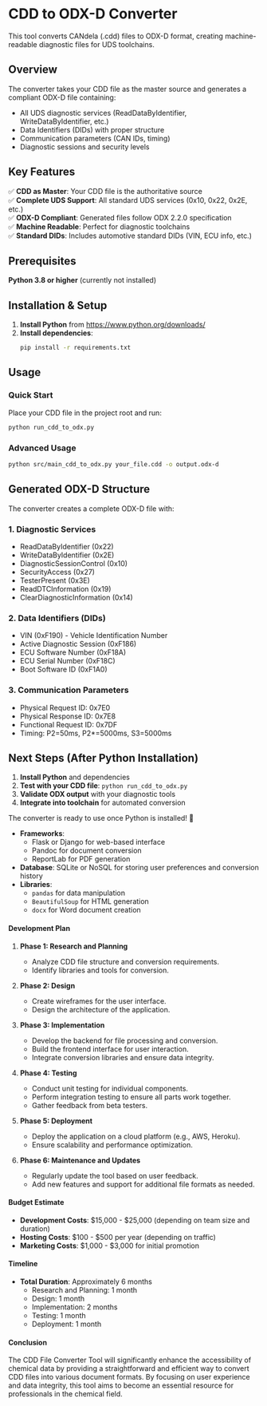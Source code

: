 # CDD to ODX-D Converter

This tool converts CANdela (.cdd) files to ODX-D format, creating machine-readable diagnostic files for UDS toolchains.

## Overview

The converter takes your CDD file as the master source and generates a compliant ODX-D file containing:
- All UDS diagnostic services (ReadDataByIdentifier, WriteDataByIdentifier, etc.)
- Data Identifiers (DIDs) with proper structure
- Communication parameters (CAN IDs, timing)
- Diagnostic sessions and security levels

## Key Features

✅ **CDD as Master**: Your CDD file is the authoritative source  
✅ **Complete UDS Support**: All standard UDS services (0x10, 0x22, 0x2E, etc.)  
✅ **ODX-D Compliant**: Generated files follow ODX 2.2.0 specification  
✅ **Machine Readable**: Perfect for diagnostic toolchains  
✅ **Standard DIDs**: Includes automotive standard DIDs (VIN, ECU info, etc.)  

## Prerequisites

**Python 3.8 or higher** (currently not installed)

## Installation & Setup

1. **Install Python** from https://www.python.org/downloads/
2. **Install dependencies**:
   ```bash
   pip install -r requirements.txt
   ```

## Usage

### Quick Start
Place your CDD file in the project root and run:
```bash
python run_cdd_to_odx.py
```

### Advanced Usage
```bash
python src/main_cdd_to_odx.py your_file.cdd -o output.odx-d
```

## Generated ODX-D Structure

The converter creates a complete ODX-D file with:

### 1. **Diagnostic Services**
- ReadDataByIdentifier (0x22)
- WriteDataByIdentifier (0x2E)  
- DiagnosticSessionControl (0x10)
- SecurityAccess (0x27)
- TesterPresent (0x3E)
- ReadDTCInformation (0x19)
- ClearDiagnosticInformation (0x14)

### 2. **Data Identifiers (DIDs)**
- VIN (0xF190) - Vehicle Identification Number
- Active Diagnostic Session (0xF186)
- ECU Software Number (0xF18A)
- ECU Serial Number (0xF18C)
- Boot Software ID (0xF1A0)

### 3. **Communication Parameters**
- Physical Request ID: 0x7E0
- Physical Response ID: 0x7E8
- Functional Request ID: 0x7DF
- Timing: P2=50ms, P2*=5000ms, S3=5000ms

## Next Steps (After Python Installation)

1. **Install Python** and dependencies
2. **Test with your CDD file**: `python run_cdd_to_odx.py`
3. **Validate ODX output** with your diagnostic tools
4. **Integrate into toolchain** for automated conversion

The converter is ready to use once Python is installed! 🚀
- **Frameworks**: 
  - Flask or Django for web-based interface
  - Pandoc for document conversion
  - ReportLab for PDF generation
- **Database**: SQLite or NoSQL for storing user preferences and conversion history
- **Libraries**: 
  - `pandas` for data manipulation
  - `BeautifulSoup` for HTML generation
  - `docx` for Word document creation

#### Development Plan
1. **Phase 1: Research and Planning**
   - Analyze CDD file structure and conversion requirements.
   - Identify libraries and tools for conversion.

2. **Phase 2: Design**
   - Create wireframes for the user interface.
   - Design the architecture of the application.

3. **Phase 3: Implementation**
   - Develop the backend for file processing and conversion.
   - Build the frontend interface for user interaction.
   - Integrate conversion libraries and ensure data integrity.

4. **Phase 4: Testing**
   - Conduct unit testing for individual components.
   - Perform integration testing to ensure all parts work together.
   - Gather feedback from beta testers.

5. **Phase 5: Deployment**
   - Deploy the application on a cloud platform (e.g., AWS, Heroku).
   - Ensure scalability and performance optimization.

6. **Phase 6: Maintenance and Updates**
   - Regularly update the tool based on user feedback.
   - Add new features and support for additional file formats as needed.

#### Budget Estimate
- **Development Costs**: $15,000 - $25,000 (depending on team size and duration)
- **Hosting Costs**: $100 - $500 per year (depending on traffic)
- **Marketing Costs**: $1,000 - $3,000 for initial promotion

#### Timeline
- **Total Duration**: Approximately 6 months
  - Research and Planning: 1 month
  - Design: 1 month
  - Implementation: 2 months
  - Testing: 1 month
  - Deployment: 1 month

#### Conclusion
The CDD File Converter Tool will significantly enhance the accessibility of chemical data by providing a straightforward and efficient way to convert CDD files into various document formats. By focusing on user experience and data integrity, this tool aims to become an essential resource for professionals in the chemical field.